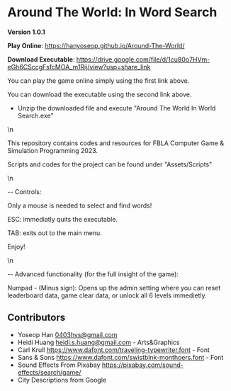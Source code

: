 # Around The World: In Word Search

**Version 1.0.1**

**Play Online**: https://hanyoseop.github.io/Around-The-World/

**Download Executable**: https://drive.google.com/file/d/1cu80o7HVm-eGh6CSccgFsfcMOA_m1Rij/view?usp=share_link

You can play the game online simply using the first link above.

You can download the executable using the second link above.
  - Unzip the downloaded file and execute "Around The World In World Search.exe"

\n

This repository contains codes and resources for FBLA Computer Game & Simulation Programming 2023.

Scripts and codes for the project can be found under "Assets/Scripts"

\n

-- Controls:

Only a mouse is needed to select and find words!

ESC: immediatly quits the executable.

TAB: exits out to the main menu. 

Enjoy!

\n

-- Advanced functionality (for the full insight of the game):

Numpad - (Minus sign): Opens up the admin setting where you can reset leaderboard data, game clear data, or unlock all 6 levels immedietly. 



## Contributors

- Yoseop Han <0403hys@gmail.com>
- Heidi Huang  <heidi.s.huang@gmail.com> - Arts&Graphics
- Carl Krull <https://www.dafont.com/traveling-typewriter.font> - Font
- Sans & Sons <https://www.dafont.com/swistblnk-monthoers.font> - Font
- Sound Effects From Pixabay <https://pixabay.com/sound-effects/search/game/> 
- City Descriptions from Google
